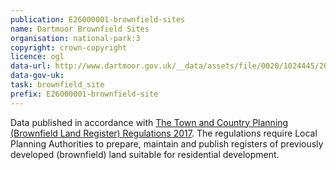 ```yaml
---
publication: E26000001-brownfield-sites
name: Dartmoor Brownfield Sites
organisation: national-park:3
copyright: crown-copyright
licence: ogl
data-url: http://www.dartmoor.gov.uk/__data/assets/file/0020/1024445/2017-Brownfield-Register-FINAL.csv
data-gov-uk: 
task: brownfield_site
prefix: E26000001-brownfield-site
---
```


Data published in accordance with [The Town and Country Planning (Brownfield Land Register) Regulations 2017](http://www.legislation.gov.uk/uksi/2017/403/contents/made).
The regulations require Local Planning Authorities to prepare, maintain and publish registers of previously developed (brownfield) land suitable for residential development.

